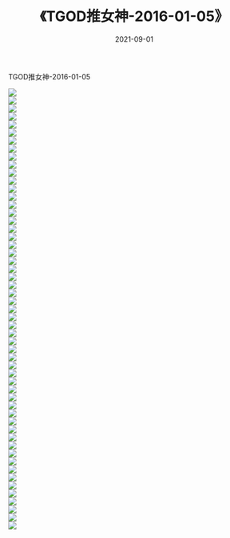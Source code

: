 ﻿---
layout: post
title:  《TGOD推女神-2016-01-05》
date:   2021-09-01
img: http://img.660000.xyz/Sharelink/网络美图/2021/TGOD推女神-2016-01-05/000.jpg
categories: [美女, 清纯, 唯美]
---

TGOD推女神-2016-01-05

  ![](http://img.660000.xyz/Sharelink/网络美图/2021/TGOD推女神-2016-01-05/001.jpg) <br> ![](http://img.660000.xyz/Sharelink/网络美图/2021/TGOD推女神-2016-01-05/002.jpg) <br> ![](http://img.660000.xyz/Sharelink/网络美图/2021/TGOD推女神-2016-01-05/003.jpg) <br> ![](http://img.660000.xyz/Sharelink/网络美图/2021/TGOD推女神-2016-01-05/004.jpg) <br> ![](http://img.660000.xyz/Sharelink/网络美图/2021/TGOD推女神-2016-01-05/005.jpg) <br> ![](http://img.660000.xyz/Sharelink/网络美图/2021/TGOD推女神-2016-01-05/006.jpg) <br> ![](http://img.660000.xyz/Sharelink/网络美图/2021/TGOD推女神-2016-01-05/007.jpg) <br> ![](http://img.660000.xyz/Sharelink/网络美图/2021/TGOD推女神-2016-01-05/008.jpg) <br> ![](http://img.660000.xyz/Sharelink/网络美图/2021/TGOD推女神-2016-01-05/009.jpg) <br> ![](http://img.660000.xyz/Sharelink/网络美图/2021/TGOD推女神-2016-01-05/010.jpg) <br> ![](http://img.660000.xyz/Sharelink/网络美图/2021/TGOD推女神-2016-01-05/011.jpg) <br> ![](http://img.660000.xyz/Sharelink/网络美图/2021/TGOD推女神-2016-01-05/012.jpg) <br> ![](http://img.660000.xyz/Sharelink/网络美图/2021/TGOD推女神-2016-01-05/013.jpg) <br> ![](http://img.660000.xyz/Sharelink/网络美图/2021/TGOD推女神-2016-01-05/014.jpg) <br> ![](http://img.660000.xyz/Sharelink/网络美图/2021/TGOD推女神-2016-01-05/015.jpg) <br> ![](http://img.660000.xyz/Sharelink/网络美图/2021/TGOD推女神-2016-01-05/016.jpg) <br> ![](http://img.660000.xyz/Sharelink/网络美图/2021/TGOD推女神-2016-01-05/017.jpg) <br> ![](http://img.660000.xyz/Sharelink/网络美图/2021/TGOD推女神-2016-01-05/018.jpg) <br> ![](http://img.660000.xyz/Sharelink/网络美图/2021/TGOD推女神-2016-01-05/019.jpg) <br> ![](http://img.660000.xyz/Sharelink/网络美图/2021/TGOD推女神-2016-01-05/020.jpg) <br> ![](http://img.660000.xyz/Sharelink/网络美图/2021/TGOD推女神-2016-01-05/021.jpg) <br> ![](http://img.660000.xyz/Sharelink/网络美图/2021/TGOD推女神-2016-01-05/022.jpg) <br> ![](http://img.660000.xyz/Sharelink/网络美图/2021/TGOD推女神-2016-01-05/023.jpg) <br> ![](http://img.660000.xyz/Sharelink/网络美图/2021/TGOD推女神-2016-01-05/024.jpg) <br> ![](http://img.660000.xyz/Sharelink/网络美图/2021/TGOD推女神-2016-01-05/025.jpg) <br> ![](http://img.660000.xyz/Sharelink/网络美图/2021/TGOD推女神-2016-01-05/026.jpg) <br> ![](http://img.660000.xyz/Sharelink/网络美图/2021/TGOD推女神-2016-01-05/027.jpg) <br> ![](http://img.660000.xyz/Sharelink/网络美图/2021/TGOD推女神-2016-01-05/028.jpg) <br> ![](http://img.660000.xyz/Sharelink/网络美图/2021/TGOD推女神-2016-01-05/029.jpg) <br> ![](http://img.660000.xyz/Sharelink/网络美图/2021/TGOD推女神-2016-01-05/030.jpg) <br> ![](http://img.660000.xyz/Sharelink/网络美图/2021/TGOD推女神-2016-01-05/031.jpg) <br> ![](http://img.660000.xyz/Sharelink/网络美图/2021/TGOD推女神-2016-01-05/032.jpg) <br> ![](http://img.660000.xyz/Sharelink/网络美图/2021/TGOD推女神-2016-01-05/033.jpg) <br> ![](http://img.660000.xyz/Sharelink/网络美图/2021/TGOD推女神-2016-01-05/034.jpg) <br> ![](http://img.660000.xyz/Sharelink/网络美图/2021/TGOD推女神-2016-01-05/035.jpg) <br> ![](http://img.660000.xyz/Sharelink/网络美图/2021/TGOD推女神-2016-01-05/036.jpg) <br> ![](http://img.660000.xyz/Sharelink/网络美图/2021/TGOD推女神-2016-01-05/037.jpg) <br> ![](http://img.660000.xyz/Sharelink/网络美图/2021/TGOD推女神-2016-01-05/038.jpg) <br> ![](http://img.660000.xyz/Sharelink/网络美图/2021/TGOD推女神-2016-01-05/039.jpg) <br> ![](http://img.660000.xyz/Sharelink/网络美图/2021/TGOD推女神-2016-01-05/040.jpg) <br> ![](http://img.660000.xyz/Sharelink/网络美图/2021/TGOD推女神-2016-01-05/041.jpg) <br> ![](http://img.660000.xyz/Sharelink/网络美图/2021/TGOD推女神-2016-01-05/042.jpg) <br> ![](http://img.660000.xyz/Sharelink/网络美图/2021/TGOD推女神-2016-01-05/043.jpg) <br> ![](http://img.660000.xyz/Sharelink/网络美图/2021/TGOD推女神-2016-01-05/044.jpg) <br> ![](http://img.660000.xyz/Sharelink/网络美图/2021/TGOD推女神-2016-01-05/045.jpg) <br> ![](http://img.660000.xyz/Sharelink/网络美图/2021/TGOD推女神-2016-01-05/046.jpg) <br> ![](http://img.660000.xyz/Sharelink/网络美图/2021/TGOD推女神-2016-01-05/047.jpg) <br> ![](http://img.660000.xyz/Sharelink/网络美图/2021/TGOD推女神-2016-01-05/048.jpg) <br> ![](http://img.660000.xyz/Sharelink/网络美图/2021/TGOD推女神-2016-01-05/049.jpg) <br> ![](http://img.660000.xyz/Sharelink/网络美图/2021/TGOD推女神-2016-01-05/050.jpg) <br> ![](http://img.660000.xyz/Sharelink/网络美图/2021/TGOD推女神-2016-01-05/051.jpg) <br> ![](http://img.660000.xyz/Sharelink/网络美图/2021/TGOD推女神-2016-01-05/052.jpg) <br> ![](http://img.660000.xyz/Sharelink/网络美图/2021/TGOD推女神-2016-01-05/053.jpg) <br> ![](http://img.660000.xyz/Sharelink/网络美图/2021/TGOD推女神-2016-01-05/054.jpg) <br> ![](http://img.660000.xyz/Sharelink/网络美图/2021/TGOD推女神-2016-01-05/055.jpg) <br>